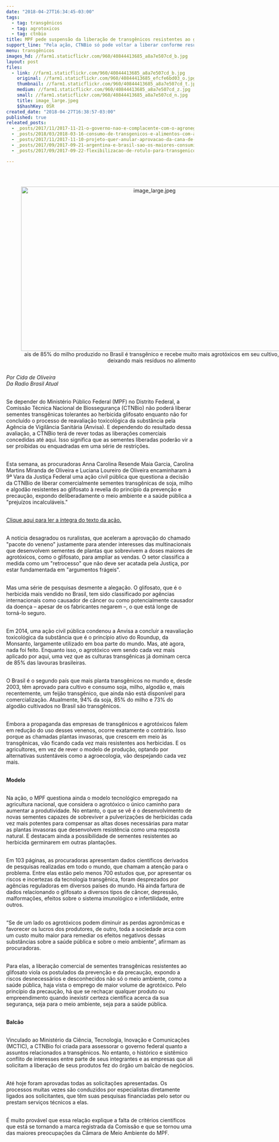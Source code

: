 ```yaml
---
date: "2018-04-27T16:34:45-03:00"
tags:
  - tag: transgênicos
  - tag: agrotoxicos
  - tag: ctnbio
title: MPF pede suspensão da liberação de transgênicos resistentes ao glifosato
support_line: "Pela ação, CTNBio só pode voltar a liberar conforme resultado da reavaliação toxicológica do produto, com uso desenfreado nas lavouras transgênicas. Agrotóxico está em vias de proibição na França"
menu: transgênicos
images_hd: //farm1.staticflickr.com/960/40844413685_a8a7e507cd_b.jpg
layout: post
files:
  - link: //farm1.staticflickr.com/960/40844413685_a8a7e507cd_b.jpg
    original: //farm1.staticflickr.com/960/40844413685_efcfe6bd03_o.jpg
    thumbnail: //farm1.staticflickr.com/960/40844413685_a8a7e507cd_t.jpg
    medium: //farm1.staticflickr.com/960/40844413685_a8a7e507cd_z.jpg
    small: //farm1.staticflickr.com/960/40844413685_a8a7e507cd_n.jpg
    title: image_large.jpeg
    $$hashKey: 0SR
created_date: "2018-04-27T16:38:57-03:00"
published: true
releated_posts:
  - _posts/2017/11/2017-11-21-o-governo-nao-e-complacente-com-o-agronegocio-o-agronegocio-esta-no-governo-o-agronegocio-e-o-governo.md
  - _posts/2018/03/2018-03-16-consumo-de-transgenicos-e-alimentos-com-agrotoxicos-preocupa-especialistas.md
  - _posts/2017/11/2017-11-10-projeto-quer-anular-aprovacao-da-cana-de-acucar-transgenica.md
  - _posts/2017/09/2017-09-21-argentina-e-brasil-sao-os-maiores-consumidores-de-agrotoxicos-na-al-diz-pesquisadora.md
  - _posts/2017/09/2017-09-22-flexibilizacao-de-rotulo-para-transgenicos-avanca-no-senado.md

---
```

<p>&nbsp;</p>

<div style="text-align:center">
<figure class="image" style="display:inline-block"><img alt="image_large.jpeg" height="440" src="//farm1.staticflickr.com/960/40844413685_a8a7e507cd_b.jpg" width="700" />
<figcaption>ais de 85% do milho produzido no Brasil &eacute; transg&ecirc;nico e recebe muito mais agrot&oacute;xicos em seu cultivo, deixando mais res&iacute;duos no alimento</figcaption>
</figure>
</div>

<p><em>Por Cida de Oliveira<br />
Da Radio Brasil Atual&nbsp;</em></p>

<p><br />
Se depender do Minist&eacute;rio P&uacute;blico Federal (MPF) no Distrito Federal, a Comiss&atilde;o T&eacute;cnica Nacional de Biosseguran&ccedil;a (CTNBio) n&atilde;o poder&aacute; liberar sementes transg&ecirc;nicas tolerantes ao herbicida glifosato enquanto n&atilde;o for conclu&iacute;do o processo de reavalia&ccedil;&atilde;o toxicol&oacute;gica da subst&acirc;ncia pela Ag&ecirc;ncia de Vigil&acirc;ncia Sanit&aacute;ria (Anvisa). E dependendo do resultado dessa avalia&ccedil;&atilde;o, a CTNBio ter&aacute; de rever todas as libera&ccedil;&otilde;es comerciais concedidas at&eacute; aqui. Isso significa que as sementes liberadas poder&atilde;o vir a ser proibidas ou enquadradas em uma s&eacute;rie de restri&ccedil;&otilde;es.&nbsp;</p>

<p><br />
Esta semana, as procuradoras Anna Carolina Resende Maia Garcia, Carolina Martins Miranda de Oliveira e Luciana Loureiro de Oliveira encaminharam &agrave; 9&ordf; Vara da Justi&ccedil;a Federal uma a&ccedil;&atilde;o civil p&uacute;blica que questiona a decis&atilde;o da CTNBio de liberar comercialmente sementes transg&ecirc;nicas de soja, milho e algod&atilde;o resistentes ao glifosato &agrave; revelia do princ&iacute;pio da preven&ccedil;&atilde;o e precau&ccedil;&atilde;o, expondo deliberadamente o meio ambiente e a sa&uacute;de p&uacute;blica a &quot;preju&iacute;zos incalcul&aacute;veis.&quot;</p>

<p><br />
<a href="http://www.mpf.mp.br/df/sala-de-imprensa/docs/acao-civil-publica-1">Clique aqui para ler a &iacute;ntegra do texto da a&ccedil;&atilde;o.</a></p>

<p><br />
A not&iacute;cia desagradou os ruralistas, que aceleram a aprova&ccedil;&atilde;o do chamado &quot;pacote do veneno&quot; justamente para atender interesses das multinacionais que desenvolvem sementes de plantas que sobrevivem a doses maiores de agrot&oacute;xicos, como o glifosato, para ampliar as vendas. O setor classifica a medida como um &quot;retrocesso&quot; que n&atilde;o deve ser acatada pela Justi&ccedil;a, por estar fundamentada em &quot;argumentos fr&aacute;geis&quot;.&nbsp;</p>

<p><br />
Mas uma s&eacute;rie de pesquisas desmente a alega&ccedil;&atilde;o. O glifosato, que &eacute; o herbicida mais vendido no Brasil, tem sido classificado por ag&ecirc;ncias internacionais como causador de c&acirc;ncer ou como potencialmente causador da doen&ccedil;a &ndash; apesar de os fabricantes negarem &ndash;, o que est&aacute; longe de torn&aacute;-lo seguro.</p>

<p><br />
Em 2014, uma a&ccedil;&atilde;o civil p&uacute;blica condenou a Anvisa a concluir a reavalia&ccedil;&atilde;o toxicol&oacute;gica da subst&acirc;ncia que &eacute; o princ&iacute;pio ativo do Roundup, da Monsanto, largamente utilizado em boa parte do mundo. Mas, at&eacute; agora, nada foi feito. Enquanto isso, o agrot&oacute;xico vem sendo cada vez mais aplicado por aqui, uma vez que as culturas transg&ecirc;nicas j&aacute; dominam cerca de 85% das lavouras brasileiras.</p>

<p><br />
O Brasil &eacute; o segundo pa&iacute;s que mais planta transg&ecirc;nicos no mundo e, desde 2003, t&ecirc;m aprovado para cultivo e consumo soja, milho, algod&atilde;o e, mais recentemente, um feij&atilde;o transg&ecirc;nico, que ainda n&atilde;o est&aacute; dispon&iacute;vel para comercializa&ccedil;&atilde;o. Atualmente, 94% da soja, 85% do milho e 73% do algod&atilde;o cultivados no Brasil s&atilde;o transg&ecirc;nicos.</p>

<p><br />
Embora a propaganda das empresas de transg&ecirc;nicos e agrot&oacute;xicos falem em redu&ccedil;&atilde;o do uso desses venenos, ocorre exatamente o contr&aacute;rio. Isso porque as chamadas plantas invasoras, que crescem em meio &agrave;s transg&ecirc;nicas, v&atilde;o ficando cada vez mais resistentes aos herbicidas. E os agricultores, em vez de rever o modelo de produ&ccedil;&atilde;o, optando por alternativas sustent&aacute;veis como a agroecologia, v&atilde;o despejando cada vez mais.&nbsp;</p>

<p><br />
<strong>Modelo</strong></p>

<p><br />
Na a&ccedil;&atilde;o, o MPF questiona ainda o modelo tecnol&oacute;gico empregado na agricultura nacional, que considera o agrot&oacute;xico o &uacute;nico caminho para aumentar a produtividade. No entanto, o que se v&ecirc; &eacute; o desenvolvimento de novas sementes capazes de sobreviver a pulveriza&ccedil;&otilde;es de herbicidas cada vez mais potentes para compensar as altas doses necess&aacute;rias para matar as plantas invasoras que desenvolvem resist&ecirc;ncia como uma resposta natural. E destacam ainda a possibilidade de sementes resistentes ao herbicida germinarem em outras planta&ccedil;&otilde;es.&nbsp;&nbsp;</p>

<p><br />
Em 103 p&aacute;ginas, as procuradoras apresentam dados cient&iacute;ficos derivados de pesquisas realizadas em todo o mundo, que chamam a aten&ccedil;&atilde;o para o problema. Entre elas est&atilde;o pelo menos 700 estudos que, por apresentar os riscos e incertezas da tecnologia transg&ecirc;nica, foram desprezados por ag&ecirc;ncias reguladoras em diversos pa&iacute;ses do mundo. H&aacute; ainda fartura de dados relacionando o glifosato a diversos tipos de c&acirc;ncer, depress&atilde;o, malforma&ccedil;&otilde;es, efeitos sobre o sistema imunol&oacute;gico e infertilidade, entre outros.</p>

<p><br />
&ldquo;Se de um lado os agrot&oacute;xicos podem diminuir as perdas agron&ocirc;micas e favorecer os lucros dos produtores, de outro, toda a sociedade arca com um custo muito maior para remediar os efeitos negativos dessas subst&acirc;ncias sobre a sa&uacute;de p&uacute;blica e sobre o meio ambiente&rdquo;, afirmam as procuradoras.</p>

<p><br />
Para elas, a libera&ccedil;&atilde;o comercial de sementes transg&ecirc;nicas resistentes ao glifosato viola os postulados da preven&ccedil;&atilde;o e da precau&ccedil;&atilde;o, expondo a riscos desnecess&aacute;rios e desconhecidos n&atilde;o s&oacute; o meio ambiente, como a sa&uacute;de p&uacute;blica, haja vista o emprego de maior volume de agrot&oacute;xico. Pelo princ&iacute;pio da precau&ccedil;&atilde;o, h&aacute; que se recha&ccedil;ar qualquer produto ou empreendimento quando inexistir certeza cient&iacute;fica acerca da sua seguran&ccedil;a, seja para o meio ambiente, seja para a sa&uacute;de p&uacute;blica.</p>

<p><br />
<strong>Balc&atilde;o</strong></p>

<p><br />
Vinculado ao Minist&eacute;rio da Ci&ecirc;ncia, Tecnologia, Inova&ccedil;&atilde;o e Comunica&ccedil;&otilde;es (MCTIC), a CTNBio foi criada para assessorar o governo federal quanto a assuntos relacionados a transg&ecirc;nicos. No entanto, o hist&oacute;rico e sist&ecirc;mico conflito de interesses entre parte de seus integrantes e as empresas que ali solicitam a libera&ccedil;&atilde;o de seus produtos fez do &oacute;rg&atilde;o um balc&atilde;o de neg&oacute;cios.</p>

<p><br />
At&eacute; hoje foram aprovadas todas as solicita&ccedil;&otilde;es apresentadas. Os processos muitas vezes s&atilde;o conduzidos por especialistas diretamente ligados aos solicitantes, que t&ecirc;m suas pesquisas financiadas pelo setor ou prestam servi&ccedil;os t&eacute;cnicos a elas.</p>

<p><br />
&Eacute; muito prov&aacute;vel que essa rela&ccedil;&atilde;o explique a falta de crit&eacute;rios cient&iacute;ficos que est&aacute; se tornando a marca registrada da Comiss&atilde;o e que se tornou uma das maiores preocupa&ccedil;&otilde;es da C&acirc;mara de Meio Ambiente do MPF.&nbsp;</p>
